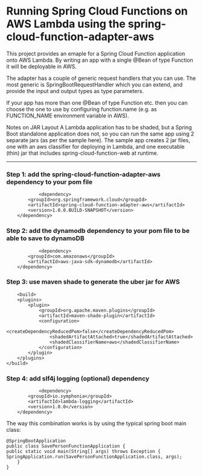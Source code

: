 

# Running Spring Cloud Functions on AWS Lambda using the spring-cloud-function-adapter-aws


This project provides an emaple for a Spring Cloud Function application onto AWS Lambda. By writing an app with a single @Bean of type Function it will be deployable in AWS.

The adapter has a couple of generic request handlers that you can use. The most generic is SpringBootRequestHandler which you can extend, and provide the input and output types as type parameters.

If your app has more than one @Bean of type Function etc. then you can choose the one to use by configuring function.name (e.g. as FUNCTION_NAME environment variable in AWS).

Notes on JAR Layout
A Lambda application has to be shaded, but a Spring Boot standalone application does not, so you can run the same app using 2 separate jars (as per the sample here). The sample app creates 2 jar files, one with an aws classifier for deploying in Lambda, and one executable (thin) jar that includes spring-cloud-function-web at runtime.

* * *

### Step 1: add the spring-cloud-function-adapter-aws dependency to your pom file

                <dependency>
			<groupId>org.springframework.cloud</groupId>
			<artifactId>spring-cloud-function-adapter-aws</artifactId>
			<version>1.0.0.BUILD-SNAPSHOT</version>
		</dependency>
  
### Step 2: add the dynamodb dependency to your pom file to be able to save to dynamoDB

                <dependency>
			<groupId>com.amazonaws</groupId>
			<artifactId>aws-java-sdk-dynamodb</artifactId>
		</dependency>
   
### Step 3: use maven shade to generate the uber jar for AWS
        <build>
		<plugins>
			<plugin>
				<groupId>org.apache.maven.plugins</groupId>
				<artifactId>maven-shade-plugin</artifactId>
				<configuration>
					<createDependencyReducedPom>false</createDependencyReducedPom>
					<shadedArtifactAttached>true</shadedArtifactAttached>
					<shadedClassifierName>aws</shadedClassifierName>
				</configuration>
			</plugin>
		</plugins>
	</build>   
    
### Step 4: add slf4j logging (optional) dependency

                <dependency>
			<groupId>io.symphonia</groupId>
			<artifactId>lambda-logging</artifactId>
			<version>1.0.0</version>
		</dependency>
		
The way this combination works is by using the typical spring boot main class:

    @SpringBootApplication
    public class SavePersonFunctionApplication {
	public static void main(String[] args) throws Exception {
	SpringApplication.run(SavePersonFunctionApplication.class, args);
        }
    } 
